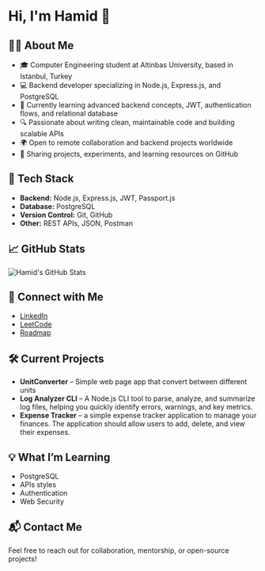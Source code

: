 # Hi, I'm Hamid 👋

## 👨‍💻 About Me
- 🎓 Computer Engineering student at Altinbas University, based in Istanbul, Turkey
- 💻 Backend developer specializing in Node.js, Express.js, and PostgreSQL
- 🌱 Currently learning advanced backend concepts, JWT, authentication flows, and relational database
- 🔍 Passionate about writing clean, maintainable code and building scalable APIs
- 🌍 Open to remote collaboration and backend projects worldwide
- 📝 Sharing projects, experiments, and learning resources on GitHub

## 🚀 Tech Stack
- **Backend:** Node.js, Express.js, JWT, Passport.js
- **Database:** PostgreSQL
- **Version Control:** Git, GitHub
- **Other:** REST APIs, JSON, Postman

## 📈 GitHub Stats
![Hamid's GitHub Stats](https://github-readme-stats.vercel.app/api?username=hamidrezaghavami&show_icons=true&hide_title=true&count_private=true&hide=prs)

## 🔗 Connect with Me
- [LinkedIn](https://www.linkedin.com/in/hamidrezaghavami/)
- [LeetCode](https://leetcode.com/u/hamidrghavami/)
- [Roadmap](https://roadmap.sh/u/hamidrghavami)

## 🛠️ Current Projects
- **UnitConverter** – Simple web page app that convert between different units
- **Log Analyzer CLI** – A Node.js CLI tool to parse, analyze, and summarize log files, helping you quickly identify errors, warnings, and key metrics.
- **Expense Tracker** – a simple expense tracker application to manage your finances. The application should allow users to add, delete, and view their expenses.

## 💡 What I’m Learning
- PostgreSQL
- APIs styles
- Authentication
- Web Security

## 📬 Contact Me
Feel free to reach out for collaboration, mentorship, or open-source projects!
